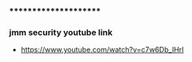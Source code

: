 ### ********************
### jmm security youtube link
* https://www.youtube.com/watch?v=c7w6Db_IHrI

